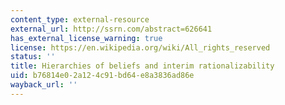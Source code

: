 ```yaml
---
content_type: external-resource
external_url: http://ssrn.com/abstract=626641
has_external_license_warning: true
license: https://en.wikipedia.org/wiki/All_rights_reserved
status: ''
title: Hierarchies of beliefs and interim rationalizability
uid: b76814e0-2a12-4c91-bd64-e8a3836ad86e
wayback_url: ''
---
```

